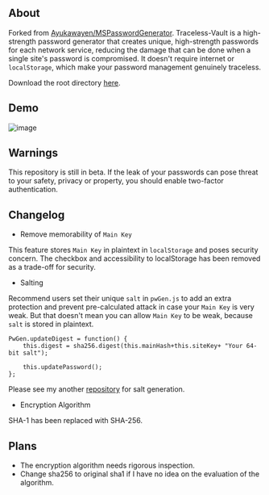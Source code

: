 ## About
Forked from [Ayukawayen/MSPasswordGenerator](https://github.com/curability4apish/Traceless-Vault/blob/master/READMS-MSPasswordGenerator-en.md). Traceless-Vault is a high-strength password generator that creates unique, high-strength passwords for each network service, reducing the damage that can be done when a single site's password is compromised. It doesn't require internet or `localStorage`, which make your password management genuinely traceless.

Download the root directory [here](https://github.com/download-directory/download-directory.github.io).

## Demo
![image](https://github.com/user-attachments/assets/454cbd4e-0864-4e09-9ff9-d09dbb65b66a)

## Warnings
This repository is still in beta. If the leak of your passwords can pose threat to your safety, privacy or property, you should enable two-factor authentication.

## Changelog
* Remove memorability of `Main Key`

This feature stores `Main Key` in plaintext in `localStorage` and poses security concern. The checkbox and accessibility to localStorage has been removed as a trade-off for security.

* Salting

Recommend users set their unique `salt` in `pwGen.js` to add an extra protection and prevent pre-calculated attack in case your `Main Key` is very weak. But that doesn't mean you can allow `Main Key` to be weak, because `salt` is stored in plaintext.

```
PwGen.updateDigest = function() {
	this.digest = sha256.digest(this.mainHash+this.siteKey+ "Your 64-bit salt");
	
	this.updatePassword();
};
```
Please see my another [repository](https://github.com/curability4apish/BogoTRNG) for salt generation.
* Encryption Algorithm

SHA-1 has been replaced with SHA-256.

## Plans
* The encryption algorithm needs rigorous inspection.
* Change sha256 to original sha1 if I have no idea on the evaluation of the algorithm.
